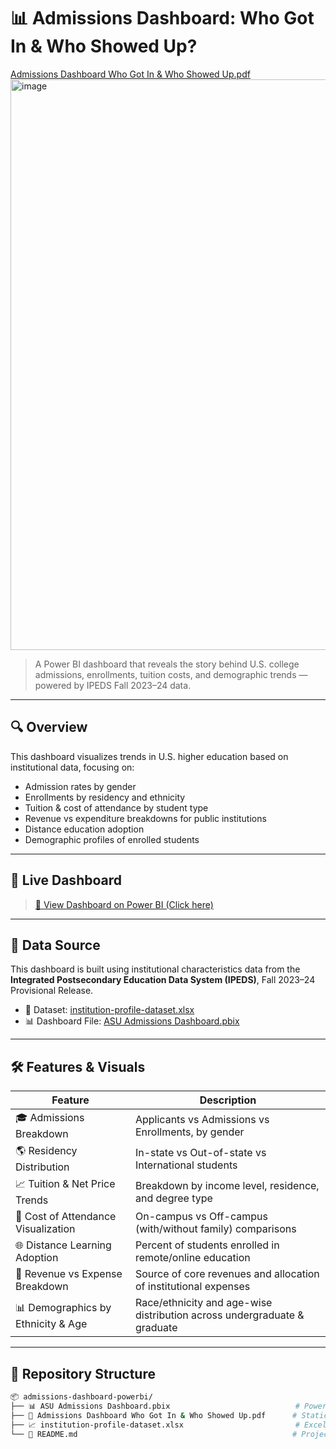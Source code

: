 # 📊 Admissions Dashboard: Who Got In & Who Showed Up?

[Admissions Dashboard Who Got In & Who Showed Up.pdf](./Admissions%20Dashboard%20Who%20Got%20In%20%26%20Who%20Showed%20Up.pdf)
<img width="1611" height="913" alt="image" src="https://github.com/user-attachments/assets/cff85dcc-d97c-433d-8da8-9a4ff29a454e" />



> A Power BI dashboard that reveals the story behind U.S. college admissions, enrollments, tuition costs, and demographic trends — powered by IPEDS Fall 2023–24 data.

---

## 🔍 Overview

This dashboard visualizes trends in U.S. higher education based on institutional data, focusing on:

- Admission rates by gender
- Enrollments by residency and ethnicity
- Tuition & cost of attendance by student type
- Revenue vs expenditure breakdowns for public institutions
- Distance education adoption
- Demographic profiles of enrolled students

---

## 📌 Live Dashboard

> [🔗 View Dashboard on Power BI (Click here)](https://app.powerbi.com/reportEmbed?reportId=bf6b5141-6599-4b78-9ada-0ebb7d608c33&autoAuth=true&ctid=41f88ecb-ca63-404d-97dd-ab0a169fd138)


---

## 🧩 Data Source

This dashboard is built using institutional characteristics data from the **Integrated Postsecondary Education Data System (IPEDS)**, Fall 2023–24 Provisional Release.

- 📁 Dataset: [institution-profile-dataset.xlsx](./institution-profile-dataset.xlsx)
- 📊 Dashboard File: [ASU Admissions Dashboard.pbix](./ASU%20Admissions%20Dashboard.pbix)

---

## 🛠️ Features & Visuals

| Feature                             | Description                                                                 |
|-------------------------------------|-----------------------------------------------------------------------------|
| 🎓 Admissions Breakdown             | Applicants vs Admissions vs Enrollments, by gender                         |
| 🌎 Residency Distribution           | In-state vs Out-of-state vs International students                         |
| 📈 Tuition & Net Price Trends       | Breakdown by income level, residence, and degree type                      |
| 🧮 Cost of Attendance Visualization | On-campus vs Off-campus (with/without family) comparisons                  |
| 🌐 Distance Learning Adoption       | Percent of students enrolled in remote/online education                    |
| 💸 Revenue vs Expense Breakdown     | Source of core revenues and allocation of institutional expenses           |
| 📊 Demographics by Ethnicity & Age  | Race/ethnicity and age-wise distribution across undergraduate & graduate   |

---

## 📁 Repository Structure

```bash
📦 admissions-dashboard-powerbi/
├── 📊 ASU Admissions Dashboard.pbix                            # Power BI project
├── 📄 Admissions Dashboard Who Got In & Who Showed Up.pdf      # Static dashboard export
├── 📈 institution-profile-dataset.xlsx                         # Excel source data
└── 📝 README.md                                                # Project story, description & dashboard link
